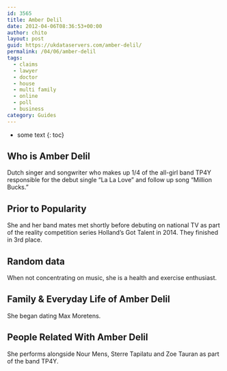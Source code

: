 ```yaml
---
id: 3565
title: Amber Delil
date: 2012-04-06T08:36:53+00:00
author: chito
layout: post
guid: https://ukdataservers.com/amber-delil/
permalink: /04/06/amber-delil
tags:
  - claims
  - lawyer
  - doctor
  - house
  - multi family
  - online
  - poll
  - business
category: Guides
---
```


* some text
{: toc}
          
          
## Who is  Amber Delil
                  
                  
                  
Dutch singer and songwriter who makes up 1/4 of the all-girl band TP4Y responsible for the debut single &#8220;La La Love&#8221; and follow up song &#8220;Million Bucks.&#8221;
                  
                
                
                
## Prior to Popularity 
                  
                  
                  
She and her band mates met shortly before debuting on national TV as part of the reality competition series Holland&#8217;s Got Talent in 2014. They finished in 3rd place.
                  
                
                
                
## Random data 
                  
                  
                  
When not concentrating on music, she is a health and exercise enthusiast.
                  
                
                
                
## Family & Everyday Life of Amber Delil
                  
                  
                  
She began dating Max Moretens.
                  
                
                
                
## People Related With  Amber Delil
                  
                  
                  
She performs alongside Nour Mens, Sterre Tapilatu and Zoe Tauran as part of the band TP4Y.
                  
                
              
            
          
          
          
    
    
  
